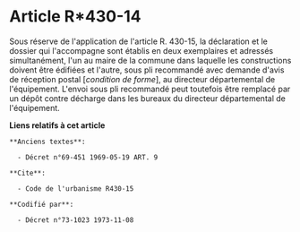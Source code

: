 # Article R*430-14

Sous réserve de l'application de l'article R. 430-15, la déclaration et le dossier qui l'accompagne sont établis en deux
exemplaires et adressés simultanément, l'un au maire de la commune dans laquelle les constructions doivent être édifiées et
l'autre, sous pli recommandé avec demande d'avis de réception postal [*condition de forme*], au directeur départemental de
l'équipement. L'envoi sous pli recommandé peut toutefois être remplacé par un dépôt contre décharge dans les bureaux du
directeur départemental de l'équipement.

**Liens relatifs à cet article**

	**Anciens textes**:

	  - Décret n°69-451 1969-05-19 ART. 9

	**Cite**:

	  - Code de l'urbanisme R430-15

	**Codifié par**:

	  - Décret n°73-1023 1973-11-08

